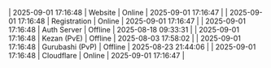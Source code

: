 | 2025-09-01 17:16:48 | Website | Online | 2025-09-01 17:16:47 |
| 2025-09-01 17:16:48 | Registration | Online | 2025-09-01 17:16:47 |
| 2025-09-01 17:16:48 | Auth Server | Offline | 2025-08-18 09:33:31 |
| 2025-09-01 17:16:48 | Kezan (PvE) | Offline | 2025-08-03 17:58:02 |
| 2025-09-01 17:16:48 | Gurubashi (PvP) | Offline | 2025-08-23 21:44:06 |
| 2025-09-01 17:16:48 | Cloudflare | Online | 2025-09-01 17:16:47 |
